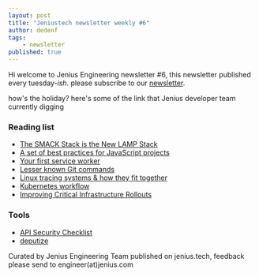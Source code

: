 ```yaml
---
layout: post
title: "Jeniustech newsletter weekly #6"
author: dedenf
tags:
    - newsletter
published: true
---
```


Hi welcome to Jenius Engineering newsletter #6, this newsletter published every tuesday-*ish*. please subscribe to our [newsletter](http://jenius.tech/newsletter).

how's the holiday? here's some of the link that Jenius developer team currently digging

### Reading list
- [The SMACK Stack is the New LAMP Stack](https://mesosphere.com/blog/2017/06/21/smack-stack-new-lamp-stack/)
- [A set of best practices for JavaScript projects](https://github.com/wearehive/project-guidelines)
- [Your first service worker](https://www.hacklabo.com/your-first-service-worker/)
- [Lesser known Git commands](https://hackernoon.com/lesser-known-git-commands-151a1918a60)
- [Linux tracing systems & how they fit together](https://jvns.ca/blog/2017/07/05/linux-tracing-systems/)
- [Kubernetes workflow](https://developer.atlassian.com/blog/2017/07/kubernetes-workflow/)
- [Improving Critical Infrastructure Rollouts](https://labs.spotify.com/2017/06/22/improving-critical-infrastructure-rollouts/)

### Tools
- [API Security Checklist](https://github.com/shieldfy/API-Security-Checklist)
- [deputize](https://github.com/threatstack/deputize)

Curated by Jenius Engineering Team published on jenius.tech, feedback please send to engineer(at)jenius.com